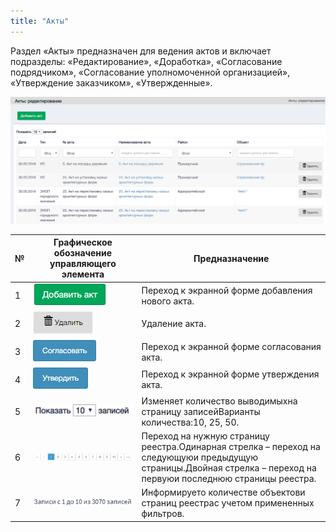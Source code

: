 ```yaml
---
title: "Акты"
---
```


Раздел «Акты» предназначен для ведения актов и включает подразделы: «Редактирование», «Доработка», «Согласование подрядчиком», «Согласование уполномоченной организацией», «Утверждение заказчиком», «Утвержденные».

![](main.PNG)

| №       | Графическое обозначение управляющего элемента | Предназначение                                                                                                                                                    |
|---------|-----------------------------------------------|-------------------------------------------------------------------------------------------------------------------------------------------------------------------|
| 1       | ![](addakt.PNG)                               | Переход к экранной форме добавления нового акта.                                                                                                                  |
| 2       | ![](detel.PNG)                                | Удаление акта.                                                                                                                                                    |
| 3       | ![](soglosov.PNG)                             | Переход к экранной форме согласования акта.                                                                                                                       |
| 4       | ![](ytver.PNG)                                | Переход к экранной форме утверждения акта.                                                                                                                        |
| 5       | ![](1040.PNG)                                 | Изменяет количество выводимыхна страницу записейВарианты количества:10, 25, 50.                                                                                   |
| 6       | ![](190.PNG)                                  | Переход на нужную страницу реестра.Одинарная стрелка – переход на следующуюи предыдущую страницы.Двойная стрелка – переход на первуюи последнюю страницы реестра. |
| 7       | ![](1203812.PNG)                              | Информируето количестве объектови страниц реестрас учетом примененных фильтров.                                                                                   |